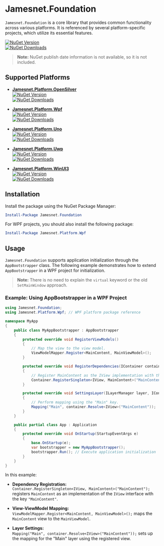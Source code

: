 # Jamesnet.Foundation

`Jamesnet.Foundation` is a core library that provides common functionality across various platforms. It is referenced by several platform-specific projects, which utilize its essential features.

[![NuGet Version](https://img.shields.io/nuget/v/Jamesnet.Foundation.svg?style=flat-square)](https://www.nuget.org/packages/Jamesnet.Foundation/)  
[![NuGet Downloads](https://img.shields.io/nuget/dt/Jamesnet.Foundation.svg?style=flat-square)](https://www.nuget.org/packages/Jamesnet.Foundation/)

> **Note:** NuGet publish date information is not available, so it is not included.

## Supported Platforms

- **[Jamesnet.Platform.OpenSilver](https://www.nuget.org/packages/Jamesnet.Platform.OpenSilver/)**  
  [![NuGet Version](https://img.shields.io/nuget/v/Jamesnet.Platform.OpenSilver.svg?style=flat-square)](https://www.nuget.org/packages/Jamesnet.Platform.OpenSilver/)  
  [![NuGet Downloads](https://img.shields.io/nuget/dt/Jamesnet.Platform.OpenSilver.svg?style=flat-square)](https://www.nuget.org/packages/Jamesnet.Platform.OpenSilver/)

- **[Jamesnet.Platform.Wpf](https://www.nuget.org/packages/Jamesnet.Platform.Wpf/)**  
  [![NuGet Version](https://img.shields.io/nuget/v/Jamesnet.Platform.Wpf.svg?style=flat-square)](https://www.nuget.org/packages/Jamesnet.Platform.Wpf/)  
  [![NuGet Downloads](https://img.shields.io/nuget/dt/Jamesnet.Platform.Wpf.svg?style=flat-square)](https://www.nuget.org/packages/Jamesnet.Platform.Wpf/)

- **[Jamesnet.Platform.Uno](https://www.nuget.org/packages/Jamesnet.Platform.Uno/)**  
  [![NuGet Version](https://img.shields.io/nuget/v/Jamesnet.Platform.Uno.svg?style=flat-square)](https://www.nuget.org/packages/Jamesnet.Platform.Uno/)  
  [![NuGet Downloads](https://img.shields.io/nuget/dt/Jamesnet.Platform.Uno.svg?style=flat-square)](https://www.nuget.org/packages/Jamesnet.Platform.Uno/)

- **[Jamesnet.Platform.Uwp](https://www.nuget.org/packages/Jamesnet.Platform.Uwp/)**  
  [![NuGet Version](https://img.shields.io/nuget/v/Jamesnet.Platform.Uwp.svg?style=flat-square)](https://www.nuget.org/packages/Jamesnet.Platform.Uwp/)  
  [![NuGet Downloads](https://img.shields.io/nuget/dt/Jamesnet.Platform.Uwp.svg?style=flat-square)](https://www.nuget.org/packages/Jamesnet.Platform.Uwp/)

- **[Jamesnet.Platform.WinUI3](https://www.nuget.org/packages/Jamesnet.Platform.WinUI3/)**  
  [![NuGet Version](https://img.shields.io/nuget/v/Jamesnet.Platform.WinUI3.svg?style=flat-square)](https://www.nuget.org/packages/Jamesnet.Platform.WinUI3/)  
  [![NuGet Downloads](https://img.shields.io/nuget/dt/Jamesnet.Platform.WinUI3.svg?style=flat-square)](https://www.nuget.org/packages/Jamesnet.Platform.WinUI3/)

## Installation

Install the package using the NuGet Package Manager:

```powershell
Install-Package Jamesnet.Foundation
```

For WPF projects, you should also install the following package:

```powershell
Install-Package Jamesnet.Platform.Wpf
```

## Usage

`Jamesnet.Foundation` supports application initialization through the `AppBootstrapper` class. The following example demonstrates how to extend `AppBootstrapper` in a WPF project for initialization.

> **Note:** There is no need to explain the `virtual` keyword or the old `SetMainWindow` approach.

### Example: Using AppBootstrapper in a WPF Project

```csharp
using Jamesnet.Foundation;
using Jamesnet.Platform.Wpf; // WPF platform package reference

namespace MyApp
{
    public class MyAppBootstrapper : AppBootstrapper
    {
        protected override void RegisterViewModels()
        {
            // Map the view to the view model.
            ViewModelMapper.Register<MainContent, MainViewModel>();
        }

        protected override void RegisterDependencies(IContainer container)
        {
            // Register MainContent as the IView implementation with the key "MainContent".
            Container.RegisterSingleton<IView, MainContent>("MainContent");
        }

        protected override void SettingsLayer(ILayerManager layer, IContainer container)
        {
            // Perform mapping using the "Main" key.
            Mapping("Main", container.Resolve<IView>("MainContent"));
        }
    }

    public partial class App : Application
    {
        protected override void OnStartup(StartupEventArgs e)
        {
            base.OnStartup(e);
            var bootstrapper = new MyAppBootstrapper();
            bootstrapper.Run(); // Execute application initialization
        }
    }
}
```

In this example:

- **Dependency Registration:**  
  `Container.RegisterSingleton<IView, MainContent>("MainContent");` registers `MainContent` as an implementation of the `IView` interface with the key `"MainContent"`.

- **View-ViewModel Mapping:**  
  `ViewModelMapper.Register<MainContent, MainViewModel>();` maps the `MainContent` view to the `MainViewModel`.

- **Layer Settings:**  
  `Mapping("Main", container.Resolve<IView>("MainContent"));` sets up the mapping for the "Main" layer using the registered view.
